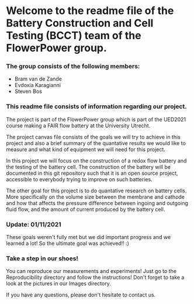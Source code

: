 # Welcome to the readme file of the Battery Construction and Cell Testing (BCCT) team of the FlowerPower group. 

### The group consists of the following members:
- Bram van de Zande 
- Evdoxia Karagianni 
- Steven Bos

### This readme file consists of information regarding our project.
The project is part of the FlowerPower group which is part of the UED2021 course making a FAIR flow battery at the University Utrecht. 

The project canvas file consists of the goals we will try to achieve in this project and also a brief summary of the quantative results we would like to measure and what kind of equipment we will need for this project. 

In this project we will focus on the construction of a redox flow battery and the testing of the battery cell.
The construction of the battery will be documented in this git repository such that it is an open source project, accessible to everybody trying to improve on such batteries. 

The other goal for this project is to do quantative research on battery cells. More specifically on the volume size between the membrane and cathode and how that affects the pressure difference between ingoing and outgoing fluid flow, and the amount of current produced by the battery cell.

### Update: 01/11/2021
These goals weren't fully met but we did important progress and we learned a lot! So the ultimate goal was achieved!! :)

### Take a step in our shoes!
You can reproduce our measurements and experiments! Just go to the Reproducibility directory and follow the instructions! Don't forget to take a look at the pictures in our Images directory.

If you have any questions, please don't hesitate to contact us.












